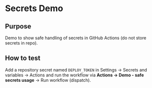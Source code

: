 # Secrets Demo

## Purpose
Demo to show safe handling of secrets in GitHub Actions (do not store secrets in repo).

## How to test
Add a repository secret named `DEPLOY_TOKEN` in Settings → Secrets and variables → Actions and run the workflow via **Actions → Demo - safe secrets usage** → Run workflow (dispatch).
